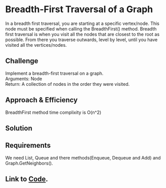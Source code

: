 # Breadth-First Traversal of a Graph
In a breadth first traversal, you are starting at a specific vertex/node. This node must be specified when calling the BreadthFirst() method. Breadth first traversal is when you visit all the nodes that are closest to the root as possible. From there you traverse outwards, level by level, until you have visited all the vertices/nodes.

## Challenge
Implement a breadth-first traversal on a graph.<br>
Arguments: Node<br>
Return: A collection of nodes in the order they were visited.

## Approach & Efficiency
BreadthFirst method time complixity is O(n^2)

## Solution

## Requirements
We need List<Node>, Queue<Node> and there methods(Enqueue, Dequeue and Add) and Graph.GetNeighbors().

## Link to [Code](../data-structures-project/Graph.cs).